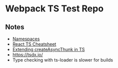 # Webpack TS Test Repo

## Notes

- [Namespaces](https://github.com/microsoft/TypeScript/issues/30994)
- [React TS Cheatsheet](https://react-typescript-cheatsheet.netlify.app/)
- [Extending createAsyncThunk in TS](https://github.com/reduxjs/redux-toolkit/issues/486)
- https://tsdx.io/
- Type checking with ts-loader is slower for builds

